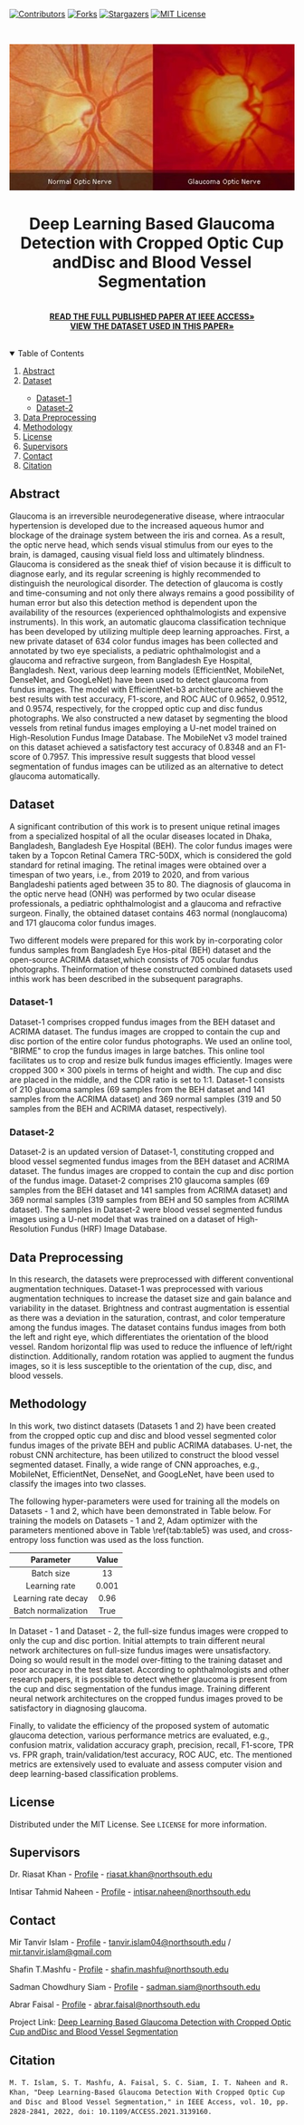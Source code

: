 <!--
*** Thanks for checking out the Best-README-Template. If you have a suggestion
*** that would make this better, please fork the repo and create a pull request
*** or simply open an issue with the tag "enhancement".
*** Thanks again! Now go create something AMAZING! :D
-->


<!-- (the "REPO NOT FOUND" message will disappear once you make the repository public) -->
<!-- PROJECT SHIELDS -->
<!--
*** I'm using markdown "reference style" links for readability.
*** Reference links are enclosed in brackets [ ] instead of parentheses ( ).
*** See the bottom of this document for the declaration of the reference variables
*** for contributors-url, forks-url, etc. This is an optional, concise syntax you may use.
*** https://www.markdownguide.org/basic-syntax/#reference-style-links
-->
[![Contributors][contributors-shield]][contributors-url]
[![Forks][forks-shield]][forks-url]
[![Stargazers][stars-shield]][stars-url]
[![MIT License][license-shield]][license-url]
<!-- [![LinkedIn][linkedin-shield]][linkedin-url] -->



<!-- PROJECT LOGO -->
<br />
<p align="center">
  <a href="https://github.com/smashfu/practice">
    <img src="images/image.jpg" alt="" width="541" height="258">
  </a>

  <h1 align="center">Deep Learning Based Glaucoma Detection with Cropped Optic Cup andDisc and Blood Vessel Segmentation</h1>

  <p align="center">
<!--     A short report of our experiments. -->
    <br />
    <a target="_blank" href="https://ieeexplore.ieee.org/document/9664528"><strong>READ THE FULL PUBLISHED PAPER AT IEEE ACCESS»</strong></a>
    <br />
    <a target="_blank" href="https://github.com/mirtanvirislam/Deep-Learning-Based-Glaucoma-Detection-with-Cropped-Optic-Cup-and-Disc-and-Blood-Vessel-Segmentation/tree/master/Dataset"><strong>VIEW THE DATASET USED IN THIS PAPER»</strong></a>
    <br />
    <br />
 <!-- <a href="https://github.com/othneildrew/Best-README-Template">View Demo</a>
    ·
    <a href="https://github.com/othneildrew/Best-README-Template/issues">Report Bug</a>
    ·
    <a href="https://github.com/othneildrew/Best-README-Template/issues">Request Feature</a> -->
  </p>
</p>



<!-- TABLE OF CONTENTS -->
<details open="open">
  <summary>Table of Contents</summary>
  <ol>
    <li>
      <a href="#abstract">Abstract</a>
<!--       <ul>
        <li><a href="#software-components">Software Components</a></li>
      </ul> -->
    </li>
    <li><a href="#dataset">Dataset</a></li>
 <ul>
  <li><a href="#dataset-1">Dataset-1</a></li>
  <li><a href="#dataset-2">Dataset-2</a></li>
</ul>
    <li><a href="#data-preprocessing">Data Preprocessing</a></li>
    <li><a href="#methodology">Methodology</a></li>
    <!--<li><a href="#contributing">Contributing</a></li> -->
    <li><a href="#license">License</a></li>
    <li><a href="#supervisors">Supervisors</a></li>
    <li><a href="#contact">Contact</a></li>
    <li><a href="#citation">Citation</a></li>
  </ol>
</details>



<!-- ABSTRACT -->
## Abstract

<!-- [![Product Name Screen Shot][product-screenshot]](https://example.com)-->

Glaucoma is an irreversible neurodegenerative disease, where intraocular hypertension is developed due to the increased aqueous humor and blockage of the drainage system between the iris and cornea. As a result, the optic nerve head, which sends visual stimulus from our eyes to the brain, is damaged, causing visual field loss and ultimately blindness. Glaucoma is considered as the sneak thief of vision because it is difficult to diagnose early, and its regular screening is highly recommended to distinguish the neurological disorder. The detection of glaucoma is costly and time-consuming and not only there always remains a good possibility of human error but also this detection method is dependent upon the availability of the resources (experienced ophthalmologists and expensive instruments). In this work, an automatic glaucoma classification technique has been developed by utilizing multiple deep learning approaches. First, a new private dataset of 634 color fundus images has been collected and annotated by two eye specialists, a pediatric ophthalmologist and a glaucoma and refractive surgeon, from Bangladesh Eye Hospital, Bangladesh. Next, various deep learning models (EfficientNet, MobileNet, DenseNet, and GoogLeNet) have been used to detect glaucoma from fundus images. The model with EfficientNet-b3 architecture achieved the best results with test accuracy, F1-score, and ROC AUC of 0.9652, 0.9512, and 0.9574, respectively, for the cropped optic cup and disc fundus photographs. We also constructed a new dataset by segmenting the blood vessels from retinal fundus images employing a U-net model trained on High-Resolution Fundus Image Database. The MobileNet v3 model trained on this dataset achieved a satisfactory test accuracy of 0.8348 and an F1-score of 0.7957. This impressive result suggests that blood vessel segmentation of fundus images can be utilized as an alternative to detect glaucoma automatically.

<!-- ### Software Components

Some of the frameworks and libraries used for this project are listed below:
* [PyTorch](https://pytorch.org/)
* [Pandas](https://pandas.pydata.org/)
* [Seaborn](https://seaborn.pydata.org/) -->


<!-- Dataset -->
## Dataset

A significant contribution of this work is to present unique retinal images from a specialized hospital of all the ocular diseases located in Dhaka, Bangladesh, Bangladesh Eye Hospital (BEH). The color fundus images were taken by a Topcon Retinal Camera TRC-50DX, which is considered the gold standard for retinal imaging. The retinal images were obtained over a timespan of two years, i.e., from 2019 to 2020, and from various Bangladeshi patients aged between 35 to 80. The diagnosis of glaucoma in the optic nerve head (ONH) was performed by two ocular disease professionals, a pediatric ophthalmologist and a glaucoma and refractive surgeon. Finally, the obtained dataset contains 463 normal (nonglaucoma) and 171 glaucoma color fundus images.

Two different models were prepared for this work by in-corporating color fundus samples from Bangladesh Eye Hos-pital (BEH) dataset and the open-source ACRIMA dataset,which consists of 705 ocular fundus photographs. Theinformation of these constructed combined datasets used inthis work has been described in the subsequent paragraphs.

### Dataset-1

Dataset-1 comprises cropped fundus images from the BEH dataset and ACRIMA dataset. The fundus images are cropped to contain the cup and disc portion of the entire color fundus photographs. We used an online tool, "BIRME" to crop the fundus images in large batches. This online tool facilitates us to crop and resize bulk fundus images efficiently. Images were cropped $300 \times 300$ pixels in terms of height and width. The cup and disc are placed in the middle, and the CDR ratio is set to 1:1. Dataset-1 consists of 210 glaucoma samples (69 samples from the BEH dataset and 141 samples from the ACRIMA dataset) and 369 normal samples (319 and 50 samples from the BEH and ACRIMA dataset, respectively).

### Dataset-2

Dataset-2 is an updated version of Dataset-1, constituting cropped and blood vessel segmented fundus images from the BEH dataset and ACRIMA dataset. The fundus images are cropped to contain the cup and disc portion of the fundus image. Dataset-2 comprises 210 glaucoma samples (69 samples from the BEH dataset and 141 samples from ACRIMA dataset) and 369 normal samples (319 samples from BEH and 50 samples from ACRIMA dataset). The samples in Dataset-2 were blood vessel segmented fundus images using a U-net model that was trained on a dataset of High-Resolution Fundus (HRF) Image Database.


## Data Preprocessing

In this research, the datasets were preprocessed with different conventional augmentation techniques. Dataset-1 was preprocessed with various augmentation techniques to increase the dataset size and gain balance and variability in the dataset. Brightness and contrast augmentation is essential as there was a deviation in the saturation, contrast, and color temperature among the fundus images. The dataset contains fundus images from both the left and right eye, which differentiates the orientation of the blood vessel. Random horizontal flip was used to reduce the influence of left/right distinction. Additionally, random rotation was applied to augment the fundus images, so it is less susceptible to the orientation of the cup, disc, and blood vessels.


## Methodology

In this work, two distinct datasets (Datasets 1 and 2) have been created from the cropped optic cup and disc and blood vessel segmented color fundus images of the private BEH and public ACRIMA databases. U-net, the robust CNN architecture, has been utilized to construct the blood vessel segmented dataset. Finally, a wide range of CNN approaches, e.g., MobileNet, EfficientNet, DenseNet, and GoogLeNet, have been used to classify the images into two classes.

The following hyper-parameters were used for training all the models on Datasets - 1 and 2, which have been demonstrated in Table below. For training the models on Datasets - 1 and 2, Adam optimizer with the parameters mentioned above in Table \ref{tab:table5} was used, and cross-entropy loss function was used as the loss function.


  |      Parameter      | Value |
  |:-------------------:|:-----:|
  | Batch size          | 13    |
  | Learning rate       | 0.001 |
  | Learning rate decay | 0.96  |
  | Batch normalization | True  |


In Dataset - 1 and Dataset - 2, the full-size fundus images were cropped to only the cup and disc portion. Initial attempts to train different neural network architectures on full-size fundus images were unsatisfactory. Doing so would result in the model over-fitting to the training dataset and poor accuracy in the test dataset. According to ophthalmologists and other research papers, it is possible to detect whether glaucoma is present from the cup and disc segmentation of the fundus image. Training different neural network architectures on the cropped fundus images proved to be satisfactory in diagnosing glaucoma.

Finally, to validate the efficiency of the proposed system of automatic glaucoma detection, various performance metrics are evaluated, e.g., confusion matrix, validation accuracy graph, precision, recall, F1-score, TPR vs. FPR graph, train/validation/test accuracy, ROC AUC, etc. The mentioned metrics are extensively used to evaluate and assess computer vision and deep learning-based classification problems.


<!-- GETTING STARTED -->


<!-- LICENSE -->
## License

Distributed under the MIT License. See `LICENSE` for more information.


<!-- SUPERVISORS -->
## Supervisors

Dr. Riasat Khan - [Profile](http://ece.northsouth.edu/people/riasat-khan/) - riasat.khan@northsouth.edu

Intisar Tahmid Naheen - [Profile](http://ece.northsouth.edu/people/mr-intisar-tahmid-naheen/) - intisar.naheen@northsouth.edu

<!-- CONTACT -->
## Contact

Mir Tanvir Islam - [Profile](https://www.linkedin.com/in/mir-tanvir-islam/) - tanvir.islam04@northsouth.edu / mir.tanvir.islam@gmail.com

Shafin T.Mashfu - [Profile](https://www.linkedin.com/in/smashfu/) - shafin.mashfu@northsouth.edu

Sadman Chowdhury Siam - [Profile](https://www.linkedin.com/in/unavailable/) - sadman.siam@northsouth.edu

Abrar Faisal - [Profile](https://www.linkedin.com/in/unavailable/) - abrar.faisal@northsouth.edu

Project Link: [Deep Learning Based Glaucoma Detection with Cropped Optic Cup andDisc and Blood Vessel Segmentation](https://github.com/mirtanvirislam/Deep-Learning-Based-Glaucoma-Detection-with-Cropped-Optic-Cup-and-Disc-and-Blood-Vessel-Segmentation)


<!-- CITATION -->
## Citation
`
M. T. Islam, S. T. Mashfu, A. Faisal, S. C. Siam, I. T. Naheen and R. Khan, "Deep Learning-Based Glaucoma Detection With Cropped Optic Cup and Disc and Blood Vessel Segmentation," in IEEE Access, vol. 10, pp. 2828-2841, 2022, doi: 10.1109/ACCESS.2021.3139160.
`

<!-- ACKNOWLEDGEMENTS -->
<!--## Acknowledgements
* [GitHub Emoji Cheat Sheet](https://www.webpagefx.com/tools/emoji-cheat-sheet)
* [Img Shields](https://shields.io)
* [Choose an Open Source License](https://choosealicense.com)
* [GitHub Pages](https://pages.github.com)
* [Animate.css](https://daneden.github.io/animate.css)
* [Loaders.css](https://connoratherton.com/loaders)
* [Slick Carousel](https://kenwheeler.github.io/slick)
* [Smooth Scroll](https://github.com/cferdinandi/smooth-scroll)
* [Sticky Kit](http://leafo.net/sticky-kit)
* [JVectorMap](http://jvectormap.com)
* [Font Awesome](https://fontawesome.com) -->





<!-- MARKDOWN LINKS & IMAGES -->
<!-- https://www.markdownguide.org/basic-syntax/#reference-style-links -->
[contributors-shield]: https://img.shields.io/github/contributors/mirtanvirislam/Glaucoma-Detection-with-ML-NN.svg?style=for-the-badge
[contributors-url]: https://github.com/mirtanvirislam/Glaucoma-Detection-with-ML-NN/graphs/contributors
[forks-shield]: https://img.shields.io/github/forks/mirtanvirislam/Glaucoma-Detection-with-ML-NNe.svg?style=for-the-badge
[forks-url]: https://github.com/mirtanvirislam/Glaucoma-Detection-with-ML-NN/network/members
[stars-shield]: https://img.shields.io/github/stars/mirtanvirislam/Glaucoma-Detection-with-ML-NN.svg?style=for-the-badge
[stars-url]: https://github.com/mirtanvirislam/Glaucoma-Detection-with-ML-NN/stargazers
[issues-shield]: https://img.shields.io/github/issues/mirtanvirislam/Glaucoma-Detection-with-ML-NN.svg?style=for-the-badge
[issues-url]: https://github.com/mirtanvirislam/Glaucoma-Detection-with-ML-NN/issues
[license-shield]: https://img.shields.io/github/license/mirtanvirislam/Glaucoma-Detection-with-ML-NN.svg?style=for-the-badge
[license-url]: https://github.com/mirtanvirislam/Glaucoma-Detection-with-ML-NN/blob/master/LICENSE.txt
[linkedin-shield]: https://img.shields.io/badge/-LinkedIn-black.svg?style=for-the-badge&logo=linkedin&colorB=555
[linkedin-url]: https://linkedin.com/in/mir-tanvir-islam/
[product-screenshot]: images/screenshot.png
